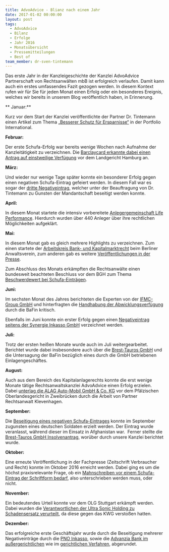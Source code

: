 ```yaml
---
title: AdvoAdvice - Blianz nach einem Jahr
date: 2017-01-02 00:00:00
layout: post
tags:
  - AdvoAdvice
  - Bilanz
  - Erfolge
  - Jahr 2016
  - Monatsübersicht
  - Pressemitteilungen
  - Best of
team_member: dr-sven-tintemann
---
```



Das erste Jahr in der Kanzleigeschichte der Kanzlei AdvoAdvice Partnerschaft von Rechtsanw&auml;lten mbB ist erfolgreich verlaufen. Damit kann auch ein erstes umfassendes Fazit gezogen werden. In diesem Kontext rufen wir f&uuml;r Sie f&uuml;r jeden Monat einen Erfolg oder ein besonderes Ereignis, welches wir bereits in unserem Blog ver&ouml;ffentlich haben, in Erinnerung.

** Januar:**

Kurz vor dem Start der Kanzlei ver&ouml;ffentlichte der Partner Dr. Tintemann einen Artikel zum Thema [„Besserer Schutz f&uuml;r Ersparnisse“](http://advoadvice.de/blog/unsere-experten-in-der-presse-besserer-schutz-f%C3%BCr-ersparnisse/) in der Portfolio International.

**Februar:**

Der erste Schufa-Erfolg war bereits wenige Wochen nach Aufnahme der Kanzleit&auml;tigkeit zu verzeichnen. Die [Barclaycard erkannte dabei einen Antrag auf einstweilige Verf&uuml;gung](http://advoadvice.de/blog/barclaycard-erkennt-antrag-auf-einstweilige-verfugung-vor-lg-hamburg-an/) vor dem Landgericht Hamburg an.

**M&auml;rz:**

Und wieder nur wenige Tage sp&auml;ter konnte ein besonderer Erfolg gegen einen negativen Schufa-Eintrag gefeiert werden. In diesem Fall war es sogar der [dritte Negativeintrag](http://advoadvice.de/blog/hattrick-bei-schufa-bereinigung/), welcher unter der Beauftragung von Dr. Tintemann zu Gunsten der Mandantschaft beseitigt werden konnte.

**April:**

In diesem Monat startete die intensiv vorbereitete [Anlegergemeinschaft Life Performance](http://advoadvice.de/blog/anlegergemeinschaft-life-performance-startet/). Hierdurch wurden &uuml;ber 440 Anleger &uuml;ber ihre rechtlichen M&ouml;glichkeiten aufgekl&auml;rt.

**Mai:**

In diesem Monat gab es gleich mehrere Highlights zu verzeichnen. Zum einen startete der [Arbeitskreis Bank- und Kapitalmarktrecht](http://advoadvice.de/blog/arbeitskreis-bank-und-kapitalmarktrecht-erfolgreich-gestartet/) beim Berliner Anwaltsverein, zum anderen gab es weitere [Ver&ouml;ffentlichungen in der Presse](http://advoadvice.de/blog/unsere-experten-in-der-presse-widerruf-der-lebensversicherung/).

Zum Abschluss des Monats erk&auml;mpften die Rechtsanw&auml;lte einen bundesweit beachteten Beschluss vor dem BGH zum Thema [Beschwerdewert bei Schufa-Eintr&auml;gen](http://advoadvice.de/blog/schufa-recht-lindorff-deutschland-gmbh-mit-beschwerde-vor-bundesgerichtshof-ohne-erfolg/).

**Juni:**

Im sechsten Monat des Jahres berichteten die Experten von der [IFMC-Group GmbH](http://advoadvice.de/blog/anleger-der-ifmc-group-gmbh-besorgt-wie-geht-es-mit-der-gesellschaft-weiter/) und hinterfragten die [Handhabung der Abwicklungsverf&uuml;gung](http://advoadvice.de/blog/ist-die-ifmc-group-gmbh-ihrer-abwicklungsverfugung-wirklich-im-sinne-der-bafin-nachgekommen-welche-rolle-spielt-dabei-die-moneyvita-treuhand-gmbh-and-co-kg/) durch die BaFin kritisch.

Ebenfalls im Juni konnte ein erster Erfolg gegen einen [Negativeintrag seitens der Synergie Inkasso GmbH](http://advoadvice.de/blog/schufa-recht-forderung-aus-flex-strom-ag-altvertrag-eintrag-durch-synergie-inkasso-gmbh-zur-loschung-gebracht/) verzeichnet werden.

**Juli:**

Trotz der ersten hei&szlig;en Monate wurde auch im Juli weitergearbeitet. Berichtet wurde dabei insbesondere auch &uuml;ber die [Brest-Tauros GmbH](http://advoadvice.de/blog/brest-tauros-gmbh-bafin-untersagt-das-einlagengeschaft-bzgl-ronda-ii/) und die Untersagung der BaFin bez&uuml;glich eines durch die GmbH betriebenen Einlagengesch&auml;ftes.

**August:**

Auch aus dem Bereich des Kapitalanlagerechts konnte die erst wenige Monate t&auml;tige Rechtsanwaltskanzlei AdvoAdvice einen Erfolg erzielen. Dabei [unterlag die ALAG Auto-Mobil GmbH & Co. KG](http://advoadvice.de/blog/alag-auto-mobil-gmbh-and-co-kg-unterliegt-vor-pfalzischem-oberlandesgericht-zweibrucken/) vor dem Pf&auml;lzischen Oberlandesgericht in Zweibr&uuml;cken durch die Arbeit von Partner Rechtsanwalt Klevenhagen.

**September:**

Die [Beseitigung eines negativen Schufa-Eintrages](http://advoadvice.de/blog/schufa-recht-negativeintrag-bei-soldat-im-afghanistan-einsatz-santander-consumer-bank-ag-widerruft-eintrag/) konnte im September zugunsten eines deutschen Soldaten erzielt werden. Der Eintrag wurde veranlasst, w&auml;hrend dieser im Einsatz in Afghanistan war.&nbsp; Ferner stellte die [Brest-Tauros GmbH Insolvenantrag](http://advoadvice.de/blog/brest-tauros-gmbh-insolvenzantrag/), wor&uuml;ber durch unsere Kanzlei berichtet wurde.

**Oktober:**

Eine erneute Ver&ouml;ffentlichung in der Fachpresse (Zeitschrift Verbraucher und Recht) konnte im Oktober 2016 erreicht werden. Dabei ging es um die h&ouml;chst praxisrelevante Frage, ob ein [Mahnschreiben vor einem Schufa-Eintrag der Schriftform bedarf](http://advoadvice.de/blog/unsere-experten-in-der-presse-schriftformerfordernis-bei-mahnschreiben-i-s-d-28a-bsdg/), also unterschrieben werden muss, oder nicht.

**November:**

Ein bedeutendes Urteil konnte vor dem OLG Stuttgart erk&auml;mpft werden. Dabei wurden die [Verantwortlichen der Ultra Sonic Holding zu Schadensersatz verurteilt](http://advoadvice.de/blog/ultra-sonic-holding-verantwortliche-durch-olg-stuttgart-zum-schadensersatz-verurteilt/), da diese gegen das KWG versto&szlig;en hatten.

**Dezember:**

Das erfolgreiche erste Gesch&auml;ftsjahr wurde durch die Beseitigung mehrerer Negativeintr&auml;ge durch die [PNO Inkasso](http://advoadvice.de/blog/schufa-recht-pno-inkasso-widerruft-negativeintrag/), sowie die [Advanzia Bank im au&szlig;ergerichtlichen](http://advoadvice.de/blog/schufa-recht-advanzia-bank-widerruft-negativen-schufa-eintrag/) wie im [gerichtlichen Verfahren](http://advoadvice.de/blog/schufa-recht-vergleich-mit-advanzia-bank-s-a-erstritten/), abgerundet.